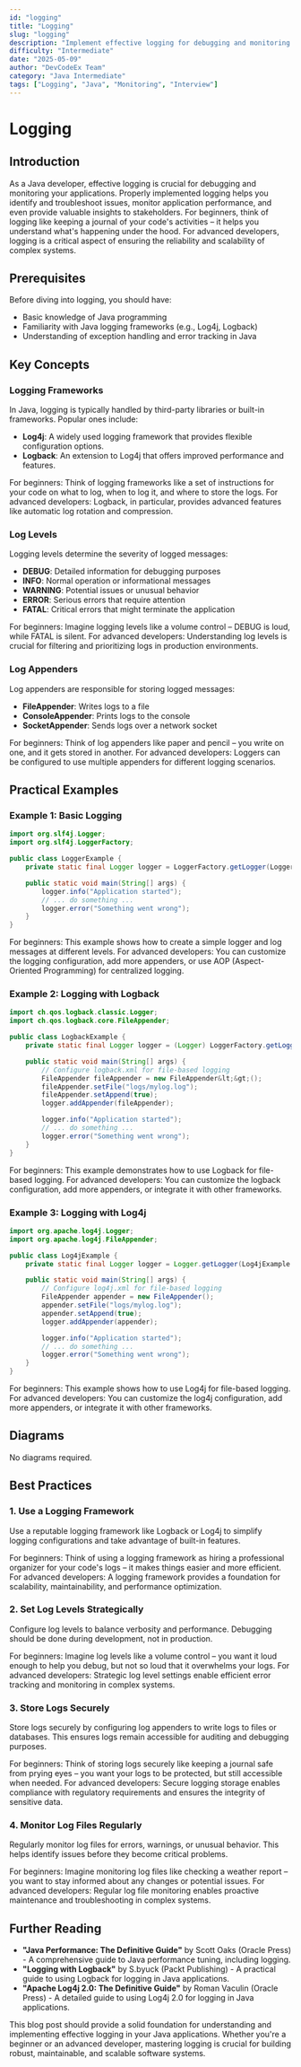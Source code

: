 ```yaml
---
id: "logging"
title: "Logging"
slug: "logging"
description: "Implement effective logging for debugging and monitoring Java applications."
difficulty: "Intermediate"
date: "2025-05-09"
author: "DevCodeEx Team"
category: "Java Intermediate"
tags: ["Logging", "Java", "Monitoring", "Interview"]
---
```


# Logging
## Introduction

As a Java developer, effective logging is crucial for debugging and monitoring your applications. Properly implemented logging helps you identify and troubleshoot issues, monitor application performance, and even provide valuable insights to stakeholders. For beginners, think of logging like keeping a journal of your code's activities – it helps you understand what's happening under the hood. For advanced developers, logging is a critical aspect of ensuring the reliability and scalability of complex systems.

## Prerequisites

Before diving into logging, you should have:

* Basic knowledge of Java programming
* Familiarity with Java logging frameworks (e.g., Log4j, Logback)
* Understanding of exception handling and error tracking in Java

## Key Concepts

### Logging Frameworks

In Java, logging is typically handled by third-party libraries or built-in frameworks. Popular ones include:

* **Log4j**: A widely used logging framework that provides flexible configuration options.
* **Logback**: An extension to Log4j that offers improved performance and features.

For beginners: Think of logging frameworks like a set of instructions for your code on what to log, when to log it, and where to store the logs. For advanced developers: Logback, in particular, provides advanced features like automatic log rotation and compression.

### Log Levels

Logging levels determine the severity of logged messages:

* **DEBUG**: Detailed information for debugging purposes
* **INFO**: Normal operation or informational messages
* **WARNING**: Potential issues or unusual behavior
* **ERROR**: Serious errors that require attention
* **FATAL**: Critical errors that might terminate the application

For beginners: Imagine logging levels like a volume control – DEBUG is loud, while FATAL is silent. For advanced developers: Understanding log levels is crucial for filtering and prioritizing logs in production environments.

### Log Appenders

Log appenders are responsible for storing logged messages:

* **FileAppender**: Writes logs to a file
* **ConsoleAppender**: Prints logs to the console
* **SocketAppender**: Sends logs over a network socket

For beginners: Think of log appenders like paper and pencil – you write on one, and it gets stored in another. For advanced developers: Loggers can be configured to use multiple appenders for different logging scenarios.

## Practical Examples

### Example 1: Basic Logging
```java
import org.slf4j.Logger;
import org.slf4j.LoggerFactory;

public class LoggerExample {
    private static final Logger logger = LoggerFactory.getLogger(LoggerExample.class);

    public static void main(String[] args) {
        logger.info("Application started");
        // ... do something ...
        logger.error("Something went wrong");
    }
}
```
For beginners: This example shows how to create a simple logger and log messages at different levels. For advanced developers: You can customize the logging configuration, add more appenders, or use AOP (Aspect-Oriented Programming) for centralized logging.

### Example 2: Logging with Logback
```java
import ch.qos.logback.classic.Logger;
import ch.qos.logback.core.FileAppender;

public class LogbackExample {
    private static final Logger logger = (Logger) LoggerFactory.getLogger(LogbackExample.class);

    public static void main(String[] args) {
        // Configure logback.xml for file-based logging
        FileAppender fileAppender = new FileAppender&lt;&gt;();
        fileAppender.setFile("logs/mylog.log");
        fileAppender.setAppend(true);
        logger.addAppender(fileAppender);

        logger.info("Application started");
        // ... do something ...
        logger.error("Something went wrong");
    }
}
```
For beginners: This example demonstrates how to use Logback for file-based logging. For advanced developers: You can customize the logback configuration, add more appenders, or integrate it with other frameworks.

### Example 3: Logging with Log4j
```java
import org.apache.log4j.Logger;
import org.apache.log4j.FileAppender;

public class Log4jExample {
    private static final Logger logger = Logger.getLogger(Log4jExample.class);

    public static void main(String[] args) {
        // Configure log4j.xml for file-based logging
        FileAppender appender = new FileAppender();
        appender.setFile("logs/mylog.log");
        appender.setAppend(true);
        logger.addAppender(appender);

        logger.info("Application started");
        // ... do something ...
        logger.error("Something went wrong");
    }
}
```
For beginners: This example shows how to use Log4j for file-based logging. For advanced developers: You can customize the log4j configuration, add more appenders, or integrate it with other frameworks.

## Diagrams

No diagrams required.

## Best Practices

### 1. Use a Logging Framework
Use a reputable logging framework like Logback or Log4j to simplify logging configurations and take advantage of built-in features.

For beginners: Think of using a logging framework as hiring a professional organizer for your code's logs – it makes things easier and more efficient. For advanced developers: A logging framework provides a foundation for scalability, maintainability, and performance optimization.

### 2. Set Log Levels Strategically
Configure log levels to balance verbosity and performance. Debugging should be done during development, not in production.

For beginners: Imagine log levels like a volume control – you want it loud enough to help you debug, but not so loud that it overwhelms your logs. For advanced developers: Strategic log level settings enable efficient error tracking and monitoring in complex systems.

### 3. Store Logs Securely
Store logs securely by configuring log appenders to write logs to files or databases. This ensures logs remain accessible for auditing and debugging purposes.

For beginners: Think of storing logs securely like keeping a journal safe from prying eyes – you want your logs to be protected, but still accessible when needed. For advanced developers: Secure logging storage enables compliance with regulatory requirements and ensures the integrity of sensitive data.

### 4. Monitor Log Files Regularly
Regularly monitor log files for errors, warnings, or unusual behavior. This helps identify issues before they become critical problems.

For beginners: Imagine monitoring log files like checking a weather report – you want to stay informed about any changes or potential issues. For advanced developers: Regular log file monitoring enables proactive maintenance and troubleshooting in complex systems.

## Further Reading

* **"Java Performance: The Definitive Guide"** by Scott Oaks (Oracle Press) - A comprehensive guide to Java performance tuning, including logging.
* **"Logging with Logback"** by S.byuck (Packt Publishing) - A practical guide to using Logback for logging in Java applications.
* **"Apache Log4j 2.0: The Definitive Guide"** by Roman Vaculin (Oracle Press) - A detailed guide to using Log4j 2.0 for logging in Java applications.

This blog post should provide a solid foundation for understanding and implementing effective logging in your Java applications. Whether you're a beginner or an advanced developer, mastering logging is crucial for building robust, maintainable, and scalable software systems.